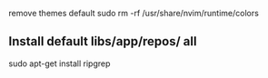 
remove themes default
sudo rm -rf /usr/share/nvim/runtime/colors



## Install default libs/app/repos/ all
sudo apt-get install ripgrep
